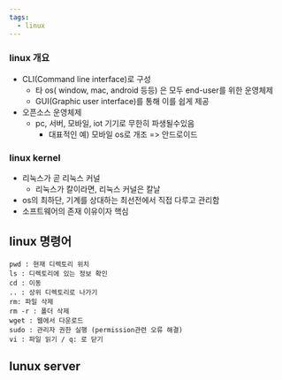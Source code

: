 ```yaml
---
tags:
  - linux
---
```


### linux 개요
- CLI(Command line interface)로 구성
	- 타 os( window, mac, android 등등) 은 모두 end-user를 위한 운영체제
	- GUI(Graphic user interface)를 통해 이를 쉽게 제공
- 오픈소스 운영체제
	- pc, 서버, 모바일, iot 기기로 무한히 파생될수있음
		- 대표적인 예) 모바일 os로 개조 => 안드로이드

### linux kernel
- 리눅스가 곧 리눅스 커널
	- 리눅스가 칼이라면, 리눅스 커널은 칼날
- os의 최하단, 기계를 상대하는 최선전에서 직접 다루고 관리함
- 소프트웨어의 존재 이유이자 핵심

## linux 명령어

```
pwd : 현재 디렉토리 위치
ls : 디렉토리에 있는 정보 확인
cd : 이동
.. : 상위 디렉토리로 나가기
rm: 파일 삭제
rm -r : 폴더 삭제
wget : 웹에서 다운로드
sudo : 관리자 권한 실행 (permission관련 오류 해결)
vi : 파일 읽기 / q: 로 닫기
```

## lunux server